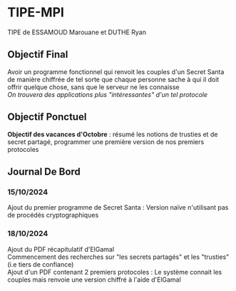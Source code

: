 # TIPE-MPI
TIPE de ESSAMOUD Marouane et DUTHE Ryan

## Objectif Final
Avoir un programme fonctionnel qui renvoit les couples d'un Secret Santa de manière chiffrée de tel sorte que chaque personne sache à qui il doit offrir quelque chose, sans que le serveur ne les connaisse  
*On trouvera des applications plus "intéressantes" d'un tel protocole*  

## Objectif Ponctuel

**Objectif des vacances d'Octobre** : résumé les notions de trusties et de secret partagé, programmer une première version de nos premiers protocoles 

## Journal De Bord

### 15/10/2024
Ajout du premier programme de Secret Santa : Version naïve n'utilisant pas de procédés cryptographiques

### 18/10/2024  
Ajout du PDF récapitulatif d'ElGamal  
Commencement des recherches sur "les secrets partagés" et les "trusties" (i.e tiers de confiance)   
Ajout d'un PDF contenant 2 premiers protocoles : Le système connait les couples mais renvoie une version chiffré à l'aide d'ElGamal  

